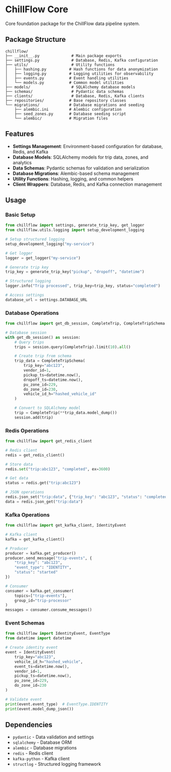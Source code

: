 # ChillFlow Core

Core foundation package for the ChillFlow data pipeline system.

## Package Structure

```
chillflow/
├── __init__.py              # Main package exports
├── settings.py              # Database, Redis, Kafka configuration
├── utils/                   # Utility functions
│   ├── hashing.py          # Hash functions for data anonymization
│   ├── logging.py          # Logging utilities for observability
│   ├── events.py           # Event handling utilities
│   └── models.py           # Common model utilities
├── models/                  # SQLAlchemy database models
├── schemas/                 # Pydantic data schemas
├── clients/                 # Database, Redis, Kafka clients
├── repositories/           # Base repository classes
└── migrations/             # Database migrations and seeding
    ├── alembic.ini         # Alembic configuration
    ├── seed_zones.py       # Database seeding script
    └── alembic/            # Migration files
```

## Features

- **Settings Management**: Environment-based configuration for database, Redis, and Kafka
- **Database Models**: SQLAlchemy models for trip data, zones, and analytics
- **Data Schemas**: Pydantic schemas for validation and serialization
- **Database Migrations**: Alembic-based schema management
- **Utility Functions**: Hashing, logging, and common helpers
- **Client Wrappers**: Database, Redis, and Kafka connection management

## Usage

### Basic Setup

```python
from chillflow import settings, generate_trip_key, get_logger
from chillflow.utils.logging import setup_development_logging

# Setup structured logging
setup_development_logging("my-service")

# Get logger
logger = get_logger("my-service")

# Generate trip key
trip_key = generate_trip_key("pickup", "dropoff", "datetime")

# Structured logging
logger.info("Trip processed", trip_key=trip_key, status="completed")

# Access settings
database_url = settings.DATABASE_URL
```

### Database Operations

```python
from chillflow import get_db_session, CompleteTrip, CompleteTripSchema

# Database session
with get_db_session() as session:
    # Query trips
    trips = session.query(CompleteTrip).limit(10).all()

    # Create trip from schema
    trip_data = CompleteTripSchema(
        trip_key="abc123",
        vendor_id=1,
        pickup_ts=datetime.now(),
        dropoff_ts=datetime.now(),
        pu_zone_id=229,
        do_zone_id=230,
        vehicle_id_h="hashed_vehicle_id"
    )

    # Convert to SQLAlchemy model
    trip = CompleteTrip(**trip_data.model_dump())
    session.add(trip)
```

### Redis Operations

```python
from chillflow import get_redis_client

# Redis client
redis = get_redis_client()

# Store data
redis.set("trip:abc123", "completed", ex=3600)

# Get data
status = redis.get("trip:abc123")

# JSON operations
redis.json_set("trip:data", {"trip_key": "abc123", "status": "completed"})
data = redis.json_get("trip:data")
```

### Kafka Operations

```python
from chillflow import get_kafka_client, IdentityEvent

# Kafka client
kafka = get_kafka_client()

# Producer
producer = kafka.get_producer()
producer.send_message("trip-events", {
    "trip_key": "abc123",
    "event_type": "IDENTITY",
    "status": "started"
})

# Consumer
consumer = kafka.get_consumer(
    topics=["trip-events"],
    group_id="trip-processor"
)
messages = consumer.consume_messages()
```

### Event Schemas

```python
from chillflow import IdentityEvent, EventType
from datetime import datetime

# Create identity event
event = IdentityEvent(
    trip_key="abc123",
    vehicle_id_h="hashed_vehicle",
    event_ts=datetime.now(),
    vendor_id=1,
    pickup_ts=datetime.now(),
    pu_zone_id=229,
    do_zone_id=230
)

# Validate event
print(event.event_type)  # EventType.IDENTITY
print(event.model_dump_json())
```

## Dependencies

- `pydantic` - Data validation and settings
- `sqlalchemy` - Database ORM
- `alembic` - Database migrations
- `redis` - Redis client
- `kafka-python` - Kafka client
- `structlog` - Structured logging framework
